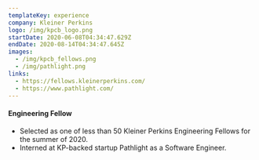 ```yaml
---
templateKey: experience
company: Kleiner Perkins
logo: /img/kpcb_logo.png
startDate: 2020-06-08T04:34:47.629Z
endDate: 2020-08-14T04:34:47.645Z
images:
  - /img/kpcb_fellows.png
  - /img/pathlight.png
links:
  - https://fellows.kleinerperkins.com/
  - https://www.pathlight.com/
---
```

#### Engineering Fellow

* Selected as one of less than 50 Kleiner Perkins Engineering Fellows for the summer of 2020.
* Interned at KP-backed startup Pathlight as a Software Engineer.